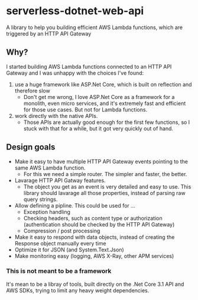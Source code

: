 # serverless-dotnet-web-api
A library to help you building efficient AWS Lambda functions, which are triggered by an HTTP API Gateway

## Why?

I started building AWS Lambda functions connected to an HTTP API Gateway and I was unhappy with the choices I've found:

1. use a huge framework like ASP.Net Core, which is built on reflection and therefore slow
    - Don't get me wrong, I love ASP.Net Core as a framework for a monolith, even micro services, and it's extremely fast and efficient for those use cases. But not for Lambda functions.
2. work directly with the native APIs. 
    - Those APIs are actually good enough for the first few functions, so I stuck with that for a while, but it got very quickly out of hand.

## Design goals

- Make it easy to have multiple HTTP API Gateway events pointing to the same AWS Lambda function.
    - For this we need a simple router. The simpler and faster, the better.
- Lavarage HTTP API Gatway features.
    - The object you get as an event is very detailed and easy to use. This library should lavarage all those properties, instead of parsing raw query strings.
- Allow defining a pipline. This could be used for ...
    - Exception handling
    - Checking headers, such as content type or authorization (authentication should be checked by the HTTP API Gateway)
    - Compression / post processing
- Make it easy to respond with data objects, instead of creating the Response object manually every time
- Optimize it for JSON (and System.Text.Json)
- Make monitoring easy (logging, AWS X-Ray, other APM services)

### This is not meant to be a framework

It's mean to be a libray of tools, built directly on the .Net Core 3.1 API and AWS SDKs, trying to limit any heavy weight dependencies.
